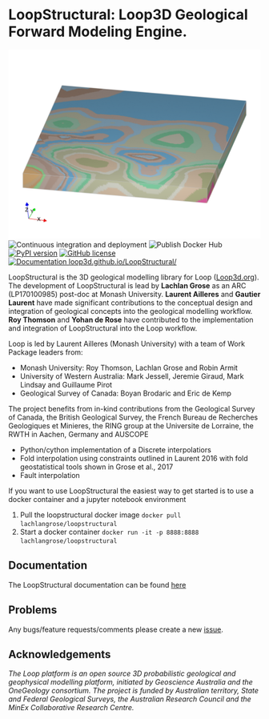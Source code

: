 # LoopStructural: Loop3D Geological Forward Modeling Engine.
![3D model of Hamersley created using loopstructural](docs/source/images/image823.png)
![Continuous integration and deployment](https://github.com/Loop3D/LoopStructural/workflows/Continuous%20integration%20and%20deployment/badge.svg)
![Publish Docker Hub](https://github.com/Loop3D/LoopStructural/workflows/Publish%20Docker%20Hub/badge.svg)
[![PyPI version](https://badge.fury.io/py/LoopStructural.svg)](https://badge.fury.io/py/LoopStructural)
[![GitHub license](https://img.shields.io/github/license/Naereen/StrapDown.js.svg)](https://github.com/Loop3D/LoopStructural/blob/master/LICENSE)
[![Documentation loop3d.github.io/LoopStructural/](https://img.shields.io/badge/docs-githubio-brightgreen)](https://loop3d.github.io/LoopStructural)


LoopStructural is the 3D geological modelling library for Loop ([Loop3d.org](https://loop3d.org/)). The development of LoopStructural is lead by **Lachlan Grose** as an ARC (LP170100985) post-doc at Monash University. **Laurent Ailleres** and **Gautier Laurent** have made significant contributions to the conceptual design and integration of geological concepts into the geological modelling workflow. **Roy Thomson** and **Yohan de Rose** have contributed to the implementation and integration of LoopStructural into the Loop workflow. 

Loop is led by Laurent Ailleres (Monash University) with a team of Work Package leaders from:
* Monash University: Roy Thomson, Lachlan Grose and Robin Armit
* University of Western Australia: Mark Jessell, Jeremie Giraud, Mark Lindsay and Guillaume Pirot
* Geological Survey of Canada: Boyan Brodaric and Eric de Kemp

The project benefits from in-kind contributions from the Geological Survey of Canada, the British Geological Survey, the French Bureau de Recherches Geologiques et Minieres, the RING group at the Universite de Lorraine, the RWTH in Aachen, Germany and AUSCOPE

* Python/cython implementation of a Discrete interpolatiors  
* Fold interpolation using constraints outlined in Laurent 2016 with fold geostatistical tools shown in Grose et al., 2017
* Fault interpolation 

If you want to use LoopStructural the easiest way to get started is to use a docker container and a jupyter notebook environment

1. Pull the loopstructural docker image `docker pull lachlangrose/loopstructural`
2. Start a docker container `docker run -it -p 8888:8888 lachlangrose/loopstructural` 

## Documentation
The LoopStructural documentation can be found [here](https://loop3d.github.io/LoopStructural)
## Problems
Any bugs/feature requests/comments please create a new [issue](https://github.com/Loop3D/LoopStructural/issues). 

## Acknowledgements
*The Loop platform is an open source 3D probabilistic geological and geophysical modelling platform, initiated by Geoscience Australia and the OneGeology consortium. The project is funded by Australian territory, State and Federal Geological Surveys, the Australian Research Council and the MinEx Collaborative Research Centre.*
